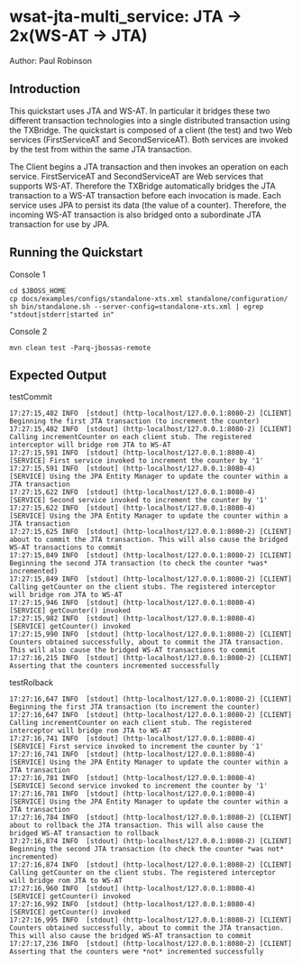 wsat-jta-multi_service: JTA -> 2x(WS-AT -> JTA)
=======================================================
Author: Paul Robinson

Introduction
------------

This quickstart uses JTA and WS-AT. In particular it bridges these two different transaction technologies into a single distributed transaction using the TXBridge. The quickstart is composed of
a client (the test) and two Web services (FirstServiceAT and SecondServiceAT). Both services are invoked by the test from within the same JTA transaction.

The Client begins a JTA transaction and then invokes an operation on each service. FirstServiceAT and SecondServiceAT are Web services that supports WS-AT. Therefore the TXBridge automatically bridges the JTA
transaction to a WS-AT transaction before each invocation is made. Each service uses JPA to persist its data (the value of a counter). Therefore, the incoming WS-AT transaction is also bridged onto
a subordinate JTA transaction for use by JPA.

Running the Quickstart
----------------------

Console 1

    cd $JBOSS_HOME
    cp docs/examples/configs/standalone-xts.xml standalone/configuration/
    sh bin/standalone.sh --server-config=standalone-xts.xml | egrep "stdout|stderr|started in"

Console 2

    mvn clean test -Parq-jbossas-remote


Expected Output
---------------

testCommit

    17:27:15,482 INFO  [stdout] (http-localhost/127.0.0.1:8080-2) [CLIENT] Beginning the first JTA transaction (to increment the counter)
    17:27:15,482 INFO  [stdout] (http-localhost/127.0.0.1:8080-2) [CLIENT] Calling incrementCounter on each client stub. The registered interceptor will bridge rom JTA to WS-AT
    17:27:15,591 INFO  [stdout] (http-localhost/127.0.0.1:8080-4) [SERVICE] First service invoked to increment the counter by '1'
    17:27:15,591 INFO  [stdout] (http-localhost/127.0.0.1:8080-4) [SERVICE] Using the JPA Entity Manager to update the counter within a JTA transaction
    17:27:15,622 INFO  [stdout] (http-localhost/127.0.0.1:8080-4) [SERVICE] Second service invoked to increment the counter by '1'
    17:27:15,622 INFO  [stdout] (http-localhost/127.0.0.1:8080-4) [SERVICE] Using the JPA Entity Manager to update the counter within a JTA transaction
    17:27:15,625 INFO  [stdout] (http-localhost/127.0.0.1:8080-2) [CLIENT] about to commit the JTA transaction. This will also cause the bridged WS-AT transactions to commit
    17:27:15,849 INFO  [stdout] (http-localhost/127.0.0.1:8080-2) [CLIENT] Beginning the second JTA transaction (to check the counter *was* incremented)
    17:27:15,849 INFO  [stdout] (http-localhost/127.0.0.1:8080-2) [CLIENT] Calling getCounter on the client stubs. The registered interceptor will bridge rom JTA to WS-AT
    17:27:15,946 INFO  [stdout] (http-localhost/127.0.0.1:8080-4) [SERVICE] getCounter() invoked
    17:27:15,982 INFO  [stdout] (http-localhost/127.0.0.1:8080-4) [SERVICE] getCounter() invoked
    17:27:15,990 INFO  [stdout] (http-localhost/127.0.0.1:8080-2) [CLIENT] Counters obtained successfully, about to commit the JTA transaction. This will also cause the bridged WS-AT transactions to commit
    17:27:16,215 INFO  [stdout] (http-localhost/127.0.0.1:8080-2) [CLIENT] Asserting that the counters incremented successfully

testRolback

    17:27:16,647 INFO  [stdout] (http-localhost/127.0.0.1:8080-2) [CLIENT] Beginning the first JTA transaction (to increment the counter)
    17:27:16,647 INFO  [stdout] (http-localhost/127.0.0.1:8080-2) [CLIENT] Calling incrementCounter on each client stub. The registered interceptor will bridge rom JTA to WS-AT
    17:27:16,741 INFO  [stdout] (http-localhost/127.0.0.1:8080-4) [SERVICE] First service invoked to increment the counter by '1'
    17:27:16,741 INFO  [stdout] (http-localhost/127.0.0.1:8080-4) [SERVICE] Using the JPA Entity Manager to update the counter within a JTA transaction
    17:27:16,781 INFO  [stdout] (http-localhost/127.0.0.1:8080-4) [SERVICE] Second service invoked to increment the counter by '1'
    17:27:16,781 INFO  [stdout] (http-localhost/127.0.0.1:8080-4) [SERVICE] Using the JPA Entity Manager to update the counter within a JTA transaction
    17:27:16,784 INFO  [stdout] (http-localhost/127.0.0.1:8080-2) [CLIENT] about to rollback the JTA transaction. This will also cause the bridged WS-AT transaction to rollback
    17:27:16,874 INFO  [stdout] (http-localhost/127.0.0.1:8080-2) [CLIENT] Beginning the second JTA transaction (to check the counter *was not* incremented)
    17:27:16,874 INFO  [stdout] (http-localhost/127.0.0.1:8080-2) [CLIENT] Calling getCounter on the client stubs. The registered interceptor will bridge rom JTA to WS-AT
    17:27:16,960 INFO  [stdout] (http-localhost/127.0.0.1:8080-4) [SERVICE] getCounter() invoked
    17:27:16,992 INFO  [stdout] (http-localhost/127.0.0.1:8080-4) [SERVICE] getCounter() invoked
    17:27:16,995 INFO  [stdout] (http-localhost/127.0.0.1:8080-2) [CLIENT] Counters obtained successfully, about to commit the JTA transaction. This will also cause the bridged WS-AT transaction to commit
    17:27:17,236 INFO  [stdout] (http-localhost/127.0.0.1:8080-2) [CLIENT] Asserting that the counters were *not* incremented successfully